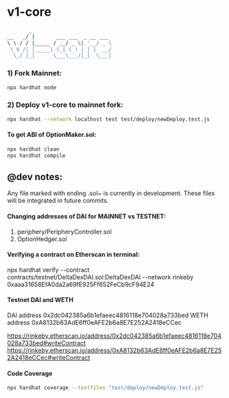# v1-core

```sh
       _
__   _/ |       ___ ___  _ __ ___
\ \ / / |_____ / __/ _ \| '__/ _ \
 \ V /| |_____| (_| (_) | | |  __/
  \_/ |_|      \___\___/|_|  \___|
```

### 1) Fork Mainnet:

```sh
npx hardhat node
```

### 2) Deploy v1-core to mainnet fork:

```sh
npx hardhat --network localhost test test/deploy/newDeploy.test.js
```

#### To get ABI of OptionMaker.sol:

```sh
npx hardhat clean
npx hardhat compile
```

## @dev notes:

Any file marked with ending .sol~ is currently in development.
These files will be integrated in future commits.

#### Changing addresses of DAI for MAINNET vs TESTNET:

1. periphery/PeripheryController.sol
2. OptionHedger.sol

#### Verifying a contract on Etherscan in terminal:

npx hardhat verify --contract contracts/testnet/DeltaDexDAI.sol:DeltaDexDAI --network rinkeby 0xaaa31658EfA0da2a69fE925Ff652FeCb9cF94E24

#### Testnet DAI and WETH

DAI address 0x2dc042385a6b1efaeec4816118e704028a733bed
WETH address 0xA8132b63AdE6ff0eAFE2b6a8E7E252A2418eCCec

https://rinkeby.etherscan.io/address/0x2dc042385a6b1efaeec4816118e704028a733bed#writeContract
https://rinkeby.etherscan.io/address/0xA8132b63AdE6ff0eAFE2b6a8E7E252A2418eCCec#writeContract

#### Code Coverage 

```sh
npx hardhat coverage --testfiles "test/deploy/newDeploy.test.js"
```